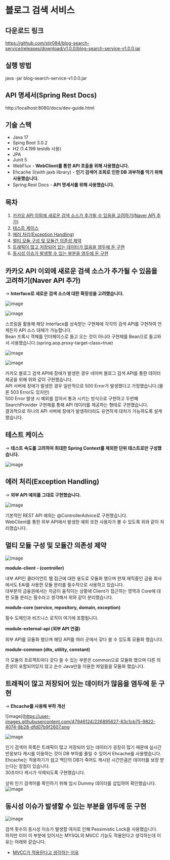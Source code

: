 # 블로그 검색 서비스

## 다운로드 링크

https://github.com/stir084/blog-search-service/releases/download/v1.0.0/blog-search-service-v1.0.0.jar

## 실행 방법  

java -jar blog-search-service-v1.0.0.jar  

## API 명세서(Spring Rest Docs)

http://localhost:8080/docs/dev-guide.html

## 기술 스택
- Java 17
- Sping Boot 3.0.2
- H2 (1.4.199 testdb 사용)
- JPA
- Junit 5
- WebFlux - **WebClient를 통한 API 호출을 위해 사용했습니다.**  
- Ehcache 3(with jaxb library) - **인기 검색어 조회로 인한 DB 과부하를 막기 위해 사용했습니다.**  
- Spring Rest Docs - **API 명세서를 위해 사용했습니다.**

## 목차  
  
  
1. [카카오 API 이외에 새로운 검색 소스가 추가될 수 있음을 고려하기(Naver API 추가)](#카카오-API-이외에-새로운-검색-소스가-추가될-수-있음을-고려하기naver-api-추가)  
2. [테스트 케이스](#테스트-케이스)
3. [에러 처리(Exception Handling)](#에러-처리exception-handling)  
4. [멀티 모듈 구성 및 모듈간 의존성 제약](#멀티-모듈-구성-및-모듈간-의존성-제약)  
5. [트래픽이 많고 저장되어 있는 데이터가 많음을 염두에 둔 구현](#트래픽이-많고-저장되어-있는-데이터가-많음을-염두에-둔-구현)  
6. [동시성 이슈가 발생할 수 있는 부분을 염두에 둔 구현](#동시성-이슈가-발생할-수-있는-부분을-염두에-둔-구현)  

  

## 카카오 API 이외에 새로운 검색 소스가 추가될 수 있음을 고려하기(Naver API 추가)
→ **Interface로 새로운 검색 소스에 대한 확장성을 고려했습니다.**  
   
  
![image](https://user-images.githubusercontent.com/47946124/226894924-8c336794-6def-408d-b8b8-db3e310304ed.png)
  
![image](https://user-images.githubusercontent.com/47946124/226897033-5d6f571c-f595-41cd-8239-c786353005a3.png)


스프링을 활용해 해당 Interface를 상속받는 구현체에 각각의 검색 API를 구현하여 언제든지 API 소스 대체가 가능합니다.  
Bean 프록시 객체를 인터페이스로 들고 오는 것이 아니라 구현체를 Bean으로 들고와서 사용했습니다.(spring.aop.proxy-target-class=true)  
  
![image](https://user-images.githubusercontent.com/47946124/226895159-0364fb1e-0e85-4836-b967-6f7a70b15ff7.png)
  
![image](https://user-images.githubusercontent.com/47946124/226895260-5315e660-f83a-46a6-b12f-85b661c6478a.png)
  

카카오 블로그 검색 API에 장애가 발생한 경우 네이버 블로그 검색 API를 통한 데이터 제공을 위해 위와 같이 구현했습니다.  
API 서버에 장애가 발생한 경우 일반적으로 500 Error가 발생했다고 가정했습니다.(물론 503 Error도 있지만)  
500 Error 발생 시 예외를 잡아서 통과 시키는 방식으로 구현하고 두번째 SearchProvider 구현체를 통해 API 데이터를 제공하는 형태로 구현했습니다.  
결과적으로 하나의 API 서버에 장애가 발생하더라도 유연하게 대처가 가능하도록 설계 했습니다.  


## 테스트 케이스
  
→ **테스트 속도를 고려하여 최대한 Spring Context를 제외한 단위 테스트로만 구성했습니다.**    
  
![image](https://user-images.githubusercontent.com/47946124/226885381-5c7e89fb-8f5b-4544-a618-1fc217cf8223.png)  
  
  

## 에러 처리(Exception Handling)

→ **외부 API 예외를 그대로 구현했습니다.**  
   
  
![image](https://user-images.githubusercontent.com/47946124/226191928-ec3c4186-b44d-4b51-bcc6-3d89b94d7fa3.png)  
   
  
기본적인 REST API 예외는 @ControllerAdvice로 구현했습니다.  
WebClient를 통한 외부 API에서 발생한 예외 또한 사용자가 볼 수 있도록 위와 같이 처리했습니다.  

## 멀티 모듈 구성 및 모듈간 의존성 제약
  
  
![image](https://user-images.githubusercontent.com/47946124/226895463-086f90aa-e5ab-48e1-945f-5d74d0c4e01b.png)


**module-client - (controller)**  

내부 API인 클라이언트 웹 접근에 대한 용도로 모듈화 했으며 현재 재직중인 금융 회사에서도 EAI를 사용한 모듈 분리를 필수적으로 사용하고 있습니다.  
대부분의 금융권에서는 자금이 움직이는 상황에 Client가 접근하는 영역과 Core에 대한 모듈 분리는 필수라고 생각해서 위와 같이 분리했습니다.

**module-core (service, repository, domain, exception)**  

필수 도메인과 비즈니스 로직이 여기에 포함됩니다.  

**module-external-api (외부 API 연결)**  

외부 API를 모듈화 했으며 해당 API를 여러 곳에서 갖다 쓸 수 있도록 모듈화 했습니다.  

**module-common (dto, utility, constant)**  

각 모듈의 프로젝트마다 갖다 쓸 수 있는 부분은 common으로 모듈화 했으며 다른 의존성이 포함되어있지 않고 순수 Java만을 이용한 파일들을 모듈화 했습니다.
  

## 트래픽이 많고 저장되어 있는 데이터가 많음을 염두에 둔 구현
   
  
→ **Ehcache를 사용해 부하 개선**  
   
  
![image](https://user-images.githubusercontent.com/47946124/226895627-63c1cb75-9822-4074-8b28-dfd07b9f2607.png

![image](https://user-images.githubusercontent.com/47946124/226896096-dff5b8b3-20de-4953-ae5d-e70c5c364cc6.png)
  
인기 검색어 목록은 트래픽이 많고 저장되어 있는 데이터가 굉장히 많기 때문에 실시간 반응보다 캐시를 이용하는 것이 DB 부하를 줄일 수 있어서 Ehcache를 사용했습니다.  
Ehcache는 적용하기가 쉽고 백단의 DB가 죽어도 캐시된 시간만큼은 데이터를 보장 받는다는 장점이 있습니다.  
30초마다 캐시가 삭제되도록 구현했습니다.  

상위 인기 검색어를 확인하기 위해 임시 Dummy 데이터를 삽입하여 확인했습니다.  
![image](https://user-images.githubusercontent.com/47946124/226896250-b468f1f4-c89a-487b-b94f-5ed88933aa89.png)



## 동시성 이슈가 발생할 수 있는 부분을 염두에 둔 구현
   
  
![image](https://user-images.githubusercontent.com/47946124/226192557-98898e24-8514-4a97-b40f-74d1a21406a5.png)  

검색 횟수의 동시성 이슈가 발생할 여지로 인해 Pessimistic Lock을 사용했습니다.  
하지만 이미 이 부분에 있어서는 MYSQL의 MVCC 기능도 적용된다고 생각하는데 이유는 아래와 같습니다.

- [MVCC가 적용된다고 생각하는 이유](https://github.com/stir084/blog-search-service/wiki/MVCC%EA%B0%80-%EC%A0%81%EC%9A%A9%EB%90%9C%EB%8B%A4%EA%B3%A0-%EC%83%9D%EA%B0%81%ED%95%98%EB%8A%94-%EC%9D%B4%EC%9C%A0)




   
  

